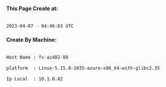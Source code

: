 
   
#### This Page Create at:

```bash

2023-04-07 - 04:46:03 UTC

```

#### Create By Machine:

```bash

Host Name : fv-az402-88

platform  : Linux-5.15.0-1035-azure-x86_64-with-glibc2.35

Ip Local  : 10.1.0.82

```

